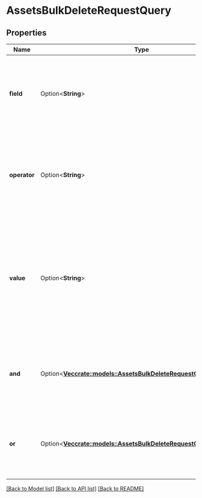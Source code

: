 # AssetsBulkDeleteRequestQuery

## Properties

Name | Type | Description | Notes
------------ | ------------- | ------------- | -------------
**field** | Option<**String**> | The name of the asset attribute to match. Asset attributes can include tags, for example, `tag.city`. | [optional]
**operator** | Option<**String**> | The operator to apply to the matched value, for example, `eq` (equals), `neq` (does not equal), or `match` (contains). | [optional]
**value** | Option<**String**> | The asset attribute value to match.   **Note:** The value is case sensitive when used with the `match` (contains) or `nmatch` (does not contain) operators. | [optional]
**and** | Option<[**Vec<crate::models::AssetsBulkDeleteRequestQueryAndInner>**](assets_bulk_delete_request_query_and_inner.md)> | To select assets that match all of multiple conditions, specify the conditions inside the `and` array. | [optional]
**or** | Option<[**Vec<crate::models::AssetsBulkDeleteRequestQueryAndInner>**](assets_bulk_delete_request_query_and_inner.md)> | To select assets that match any of multiple conditions, specify the conditions inside the `or` array. | [optional]

[[Back to Model list]](../README.md#documentation-for-models) [[Back to API list]](../README.md#documentation-for-api-endpoints) [[Back to README]](../README.md)


